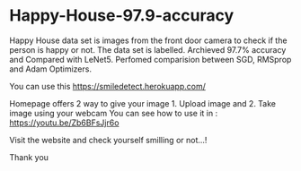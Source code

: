 # Happy-House-97.9-accuracy
Happy House data set is images from the front door camera to check if the person is happy or not.
The data set is labelled. Archieved 97.7% accuracy and Compared with LeNet5.
Perfomed comparision between SGD, RMSprop and Adam Optimizers.

You can use this https://smiledetect.herokuapp.com/

Homepage offers 2 way to give your image 1. Upload image and 2. Take image using your webcam
You can see how to use it in : https://youtu.be/Zb6BFsJjr6o

Visit the website and check yourself smilling or not...!

Thank you
